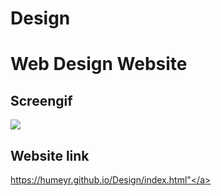 # Design

<h1>Web Design Website</h>

<h2>Screengif</h2>

![](gif1.gif)

<h2>Website link</h2>


<a>https://humeyr.github.io/Design/index.html"</a>
